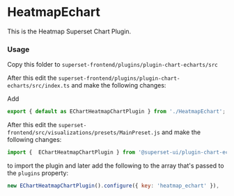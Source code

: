 # HeatmapEchart

This is the Heatmap Superset Chart Plugin.

### Usage

Copy this folder to `superset-frontend/plugins/plugin-chart-echarts/src`

After this edit the `superset-frontend/plugins/plugin-chart-echarts/src/index.ts` and make the following changes:

Add
```js
export { default as EChartHeatmapChartPlugin } from './HeatmapEchart';
```

After this edit the `superset-frontend/src/visualizations/presets/MainPreset.js` and make the following changes:

```js
import {  EChartHeatmapChartPlugin } from '@superset-ui/plugin-chart-echarts';
```

to import the plugin and later add the following to the array that's passed to the `plugins` property:
```js
new EChartHeatmapChartPlugin().configure({ key: 'heatmap_echart' }),
```
